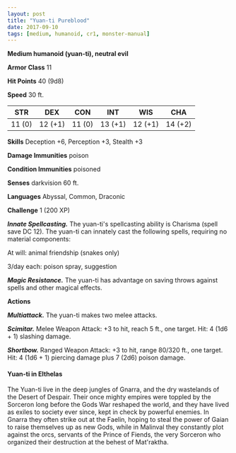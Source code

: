 ```yaml
---
layout: post
title: "Yuan-ti Pureblood"
date: 2017-09-10
tags: [medium, humanoid, cr1, monster-manual]
---
```


**Medium humanoid (yuan-ti), neutral evil**

**Armor Class** 11

**Hit Points** 40 (9d8)

**Speed** 30 ft.

|   STR   |   DEX   |   CON   |   INT   |   WIS   |   CHA   |
|:-----:|:-----:|:-----:|:-----:|:-----:|:-----:|
| 11 (0) | 12 (+1) | 11 (0) | 13 (+1) | 12 (+1) | 14 (+2) |

**Skills** Deception +6, Perception +3, Stealth +3

**Damage Immunities** poison

**Condition Immunities** poisoned

**Senses** darkvision 60 ft.

**Languages** Abyssal, Common, Draconic

**Challenge** 1 (200 XP)

***Innate Spellcasting.*** The yuan-ti's spellcasting ability is Charisma (spell save DC 12). The yuan-ti can innately cast the following spells, requiring no material components: 

At will: animal friendship (snakes only)

3/day each: poison spray, suggestion

***Magic Resistance.*** The yuan-ti has advantage on saving throws against spells and other magical effects.

**Actions**

***Multiattack.*** The yuan-ti makes two melee attacks.

***Scimitar.*** Melee Weapon Attack: +3 to hit, reach 5 ft., one target. Hit: 4 (1d6 + 1) slashing damage.

***Shortbow.*** Ranged Weapon Attack: +3 to hit, range 80/320 ft., one target. Hit: 4 (1d6 + 1) piercing damage plus 7 (2d6) poison damage.

#### Yuan-ti in Elthelas

The Yuan-ti live in the deep jungles of Gnarra, and the dry wastelands of the Desert of Despair.  Their once mighty empires were toppled by the Sorceron long before the Gods War reshaped the world, and they have lived as exiles to society ever since, kept in check by powerful enemies.  In Gnarra they often strike out at the Faelin, hoping to steal the power of Gaian to raise themselves up as new Gods, while in Malinval they constantly plot against the orcs, servants of the Prince of Fiends, the very Sorceron who organized their destruction at the behest of Mat'raktha.